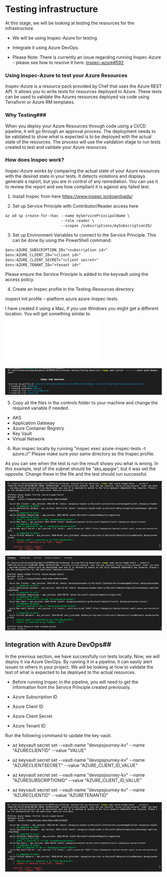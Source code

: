 # Testing infrastructure #

At this stage, we will be looking at testing the resources for the infrastructure. 

- We will be using Inspec-Azure for testing 
- Integrate it using Azure DevOps. 
 
- Please Note: There is currently an issue regarding running Inspec-Azure - please see how to resolve it here: [inspec-azure#592](https://github.com/inspec/inspec-azure/issues/592)

### Using Inspec-Azure to test your Azure Resources ###

Inspec-Azure is a resource pack provided by Chef that uses the Azure REST API. It allows you to write tests for resources deployed to Azure. These tests can be used to validate the Azures resources deployed via code using Terraform or Azure RM templates. 

### Why Testing###

When you deploy your Azure Resources through code using a CI/CD pipeline, it will go through an approval process. The deployment needs to be validated to show what is expected is to be deployed with the actual state of the resources. The process will use the validation stage to run tests created to test and validate your Azure resources. 

### How does Inspec work? ####

Inspec-Azure works by comparing the actual state of your Azure resources with the desired state in your tests. It detects violations and displays generate a report, but you are in control of any remediation. You can use it to review the report and see how compliant it is against any failed test. 

1)  Install Inspec from here https://www.inspec.io/downloads/

2)  Set up Service Principle with Contributor/Reader access here 

```
az ad sp create-for-rbac --name myServicePrincipalName \
                         --role reader \
                         --scopes /subscriptions/mySubscriptionID/

```

3)  Set up Environment Variables to connect to the Service Principle. This can be done by using the PowerShell command: 

```
$env:AZURE_SUBSCRIPTION_ID="<subscription id>"
$env:AZURE_CLIENT_ID="<client id>"
$env:AZURE_CLIENT_SECRET="<client secret>"
$env:AZURE_TENANT_ID="<tenant id>"

```

Please ensure the Service Principle is added to the keyvault using the access policy. 

4) Create an Inspec profile in the Testing-Resources directory 

inspect init profile --platform azure azure-Inspec-tests. 

I have created it using a Mac, if you use Windows you might get a different location. You will get something similar to![this](/Testing-Resourses/Readme.md)


![](/Testing-Resourses/images/Inspec-profile.png)

5) Copy all the files in the controls folder to your machine and change the required variable if needed. 

- AKS
- Application Gateway
- Azure Container Registry
- Key Vault
- Virtual Network

6) Run inspec locally by running "inspec exec azure-inspec-tests -t azure://" Please make sure your same directory as the Inspec profile. 

As you can see when the test is run the result shows you what is wrong. In this example, test of the subnet should be “aks,appgw”, but it was set the opposite. Change these in the file and the test should run successful. 

![](/Testing-Resourses/images/inspec-running1.png)

![](/Testing-Resourses/images/inspec-running2.png)

## Integration with  Azure DevOps## 

In the previous section, we have successfully run tests locally. Now, we will deploy it via Azure DevOps. By running it in a pipeline, it can easily alert issues to others in your project. We will be looking at how to validate the test of what is expected to be deployed to the actual resources. 

- Before running Inspec in the pipeline, you will need to get the information from the Service Principle created previously. 

- Azure Subscription ID 
- Azure Client ID 
- Azure Client Secret 
- Azure Tenant ID


Run the following command to update the key vault. 

- az keyvault secret set --vault-name "devopsjourney-kv" --name "AZURECLIENTID" --value "VALUE"

- az keyvault secret set --vault-name "devopsjourney-kv" --name "AZURECLIENTSECRET" --value "AZURE_CLIENT_ID_VALUE"

- az keyvault secret set --vault-name "devopsjourney-kv" --name "AZURESUBSCRIPTIONID" --value "AZURE_CLIENT_ID_VALUE"

- az keyvault secret set --vault-name "devopsjourney-kv" --name "AZURECLIENTID" --value "AZURETENANTID"



![](/Testing-Resourses/images/inspec-running1.png)


